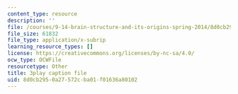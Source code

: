 ```yaml
---
content_type: resource
description: ''
file: /courses/9-14-brain-structure-and-its-origins-spring-2014/8d0cb2950a27572cba01f01636a80102_555124.vtt
file_size: 61832
file_type: application/x-subrip
learning_resource_types: []
license: https://creativecommons.org/licenses/by-nc-sa/4.0/
ocw_type: OCWFile
resourcetype: Other
title: 3play caption file
uid: 8d0cb295-0a27-572c-ba01-f01636a80102
---
```


